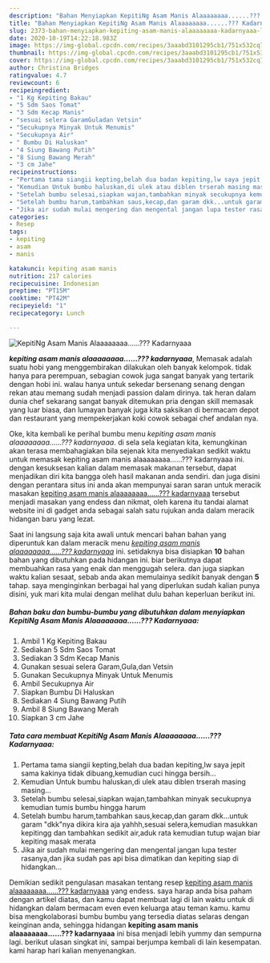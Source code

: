 ```yaml
---
description: "Bahan Menyiapkan KepitiNg Asam Manis Alaaaaaaaa......??? Kadarnyaaa Lezat"
title: "Bahan Menyiapkan KepitiNg Asam Manis Alaaaaaaaa......??? Kadarnyaaa Lezat"
slug: 2373-bahan-menyiapkan-kepiting-asam-manis-alaaaaaaaa-kadarnyaaa-lezat
date: 2020-10-19T14:22:18.983Z
image: https://img-global.cpcdn.com/recipes/3aaabd3101295cb1/751x532cq70/kepiting-asam-manis-alaaaaaaaa-kadarnyaaa-foto-resep-utama.jpg
thumbnail: https://img-global.cpcdn.com/recipes/3aaabd3101295cb1/751x532cq70/kepiting-asam-manis-alaaaaaaaa-kadarnyaaa-foto-resep-utama.jpg
cover: https://img-global.cpcdn.com/recipes/3aaabd3101295cb1/751x532cq70/kepiting-asam-manis-alaaaaaaaa-kadarnyaaa-foto-resep-utama.jpg
author: Christina Bridges
ratingvalue: 4.7
reviewcount: 6
recipeingredient:
- "1 Kg Kepiting Bakau"
- "5 Sdm Saos Tomat"
- "3 Sdm Kecap Manis"
- "sesuai selera GaramGuladan Vetsin"
- "Secukupnya Minyak Untuk Menumis"
- "Secukupnya Air"
- " Bumbu Di Haluskan"
- "4 Siung Bawang Putih"
- "8 Siung Bawang Merah"
- "3 cm Jahe"
recipeinstructions:
- "Pertama tama siangii kepting,belah dua badan kepiting,lw saya jepit sama kakinya tidak dibuang,kemudian cuci hingga bersih..."
- "Kemudian Untuk bumbu haluskan,di ulek atau diblen trserah masing masing..."
- "Setelah bumbu selesai,siapkan wajan,tambahkan minyak secukupnya kemudian tumis bumbu hingga harum"
- "Setelah bumbu harum,tambahkan saus,kecap,dan garam dkk...untuk garam &#34;dkk&#34;nya dikira kira aja yahhh,sesuai selera,kemudian masukkan kepitingg dan tambahkan sedikit air,aduk rata kemudian tutup wajan biar kepiting masak merata"
- "Jika air sudah mulai mengering dan mengental jangan lupa tester rasanya,dan jika sudah pas api bisa dimatikan dan kepiting siap di hidangkan..."
categories:
- Resep
tags:
- kepiting
- asam
- manis

katakunci: kepiting asam manis 
nutrition: 217 calories
recipecuisine: Indonesian
preptime: "PT15M"
cooktime: "PT42M"
recipeyield: "1"
recipecategory: Lunch

---
```



![KepitiNg Asam Manis Alaaaaaaaa......??? Kadarnyaaa](https://img-global.cpcdn.com/recipes/3aaabd3101295cb1/751x532cq70/kepiting-asam-manis-alaaaaaaaa-kadarnyaaa-foto-resep-utama.jpg)

<b><i>kepiting asam manis alaaaaaaaa......??? kadarnyaaa</i></b>, Memasak adalah suatu hobi yang menggembirakan dilakukan oleh banyak kelompok. tidak hanya para perempuan, sebagian cowok juga sangat banyak yang tertarik dengan hobi ini. walau hanya untuk sekedar bersenang senang dengan rekan atau memang sudah menjadi passion dalam dirinya. tak heran dalam dunia chef sekarang sangat banyak ditemukan pria dengan skill memasak yang luar biasa, dan lumayan banyak juga kita saksikan di bermacam depot dan restaurant yang mempekerjakan koki cowok sebagai chef andalan nya.



Oke, kita kembali ke perihal bumbu menu <i>kepiting asam manis alaaaaaaaa......??? kadarnyaaa</i>. di sela sela kegiatan kita, kemungkinan akan terasa membahagiakan bila sejenak kita menyediakan sedikit waktu untuk memasak kepiting asam manis alaaaaaaaa......??? kadarnyaaa ini. dengan kesuksesan kalian dalam memasak makanan tersebut, dapat menjadikan diri kita bangga oleh hasil makanan anda sendiri. dan juga disini dengan perantara situs ini anda akan mempunyai saran saran untuk meracik masakan <u>kepiting asam manis alaaaaaaaa......??? kadarnyaaa</u> tersebut menjadi masakan yang endess dan nikmat, oleh karena itu tandai alamat website ini di gadget anda sebagai salah satu rujukan anda dalam meracik hidangan baru yang lezat.


Saat ini langsung saja kita awali untuk mencari bahan bahan yang diperuntuk kan dalam meracik menu <u><i>kepiting asam manis alaaaaaaaa......??? kadarnyaaa</i></u> ini. setidaknya bisa disiapkan <b>10</b> bahan bahan yang dibutuhkan pada hidangan ini. biar berikutnya dapat membuahkan rasa yang enak dan menggugah selera. dan juga siapkan waktu kalian sesaat, sebab anda akan memulainya sedikit banyak dengan <b>5</b> tahap. saya menginginkan berbagai hal yang diperlukan sudah kalian punya disini, yuk mari kita mulai dengan melihat dulu bahan keperluan berikut ini.

<!--inarticleads1-->

##### Bahan baku dan bumbu-bumbu yang dibutuhkan dalam menyiapkan KepitiNg Asam Manis Alaaaaaaaa......??? Kadarnyaaa:

1. Ambil 1 Kg Kepiting Bakau
1. Sediakan 5 Sdm Saos Tomat
1. Sediakan 3 Sdm Kecap Manis
1. Gunakan sesuai selera Garam,Gula,dan Vetsin
1. Gunakan Secukupnya Minyak Untuk Menumis
1. Ambil Secukupnya Air
1. Siapkan  Bumbu Di Haluskan
1. Sediakan 4 Siung Bawang Putih
1. Ambil 8 Siung Bawang Merah
1. Siapkan 3 cm Jahe




<!--inarticleads2-->

##### Tata cara membuat KepitiNg Asam Manis Alaaaaaaaa......??? Kadarnyaaa:

1. Pertama tama siangii kepting,belah dua badan kepiting,lw saya jepit sama kakinya tidak dibuang,kemudian cuci hingga bersih...
1. Kemudian Untuk bumbu haluskan,di ulek atau diblen trserah masing masing...
1. Setelah bumbu selesai,siapkan wajan,tambahkan minyak secukupnya kemudian tumis bumbu hingga harum
1. Setelah bumbu harum,tambahkan saus,kecap,dan garam dkk...untuk garam &#34;dkk&#34;nya dikira kira aja yahhh,sesuai selera,kemudian masukkan kepitingg dan tambahkan sedikit air,aduk rata kemudian tutup wajan biar kepiting masak merata
1. Jika air sudah mulai mengering dan mengental jangan lupa tester rasanya,dan jika sudah pas api bisa dimatikan dan kepiting siap di hidangkan...




Demikian sedikit pengulasan masakan tentang resep <u>kepiting asam manis alaaaaaaaa......??? kadarnyaaa</u> yang endess. saya harap anda bisa paham dengan artikel diatas, dan kamu dapat membuat lagi di lain waktu untuk di hidangkan dalam bermacam even even keluarga atau teman kamu. kamu bisa mengkolaborasi bumbu bumbu yang tersedia diatas selaras dengan keinginan anda, sehingga hidangan <b>kepiting asam manis alaaaaaaaa......??? kadarnyaaa</b> ini bisa menjadi lebih yummy dan sempurna lagi. berikut ulasan singkat ini, sampai berjumpa kembali di lain kesempatan. kami harap hari kalian menyenangkan.
